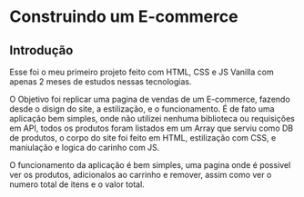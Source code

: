 # Construindo um E-commerce

## Introdução

Esse foi o meu primeiro projeto feito com HTML, CSS e JS Vanilla com apenas 2 meses de estudos nessas tecnologias. 

O Objetivo foi replicar uma pagina de vendas de um E-commerce, fazendo desde o disign do site, a estilização, e o funcionamento.
É de fato uma aplicação bem simples, onde não utilizei nenhuma biblioteca ou requisições em API, todos os produtos foram listados em um Array que serviu como DB de produtos, o corpo do site foi feito em HTML, estilização com CSS, e maniulação e logica do carinho com JS.

O funcionamento da aplicação é bem simples, uma pagina onde é possivel ver os produtos, adicionalos ao carrinho e remover, assim como ver o numero total de itens e o valor total. 
